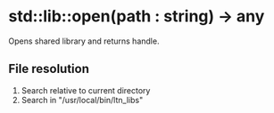 # std::lib::open(path : string) -> any

Opens shared library and returns handle.

## File resolution

1. Search relative to current directory
2. Search in "/usr/local/bin/ltn_libs"
